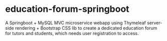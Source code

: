 # education-forum-springboot
A Springboot + MySQL MVC microservice webapp using Thymeleaf server-side rendering + Bootstrap CSS lib to create a dedicated education forum for tutors and students, which needs user registration to access.
